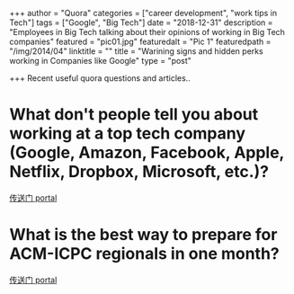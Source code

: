 +++
author = "Quora"
categories = ["career development", "work tips in Tech"]
tags = ["Google", "Big Tech"]
date = "2018-12-31"
description = "Employees in Big Tech talking about their opinions of working in Big Tech companies"
featured = "pic01.jpg"
featuredalt = "Pic 1"
featuredpath = "/img/2014/04"
linktitle = ""
title = "Warining signs and hidden perks working in Companies like Google"
type = "post"

+++
Recent useful quora questions and articles..

# What don't people tell you about working at a top tech company (Google, Amazon, Facebook, Apple, Netflix, Dropbox, Microsoft, etc.)?

[传送门 portal](https://www.quora.com/What-dont-people-tell-you-about-working-at-a-top-tech-company-Google-Amazon-Facebook-Apple-Netflix-Dropbox-Microsoft-etc?share=1)

# What is the best way to prepare for ACM-ICPC regionals in one month?

[传送门 portal](https://www.quora.com/What-is-the-best-way-to-prepare-for-ACM-ICPC-regionals-in-one-month)
